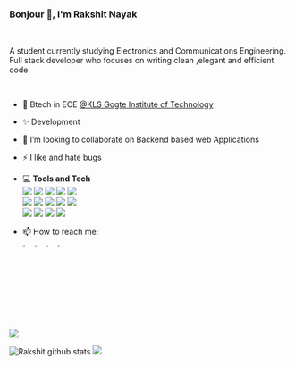 <!--
**rakshitnayak/RakshitNayak** is a ✨ _special_ ✨ repository because its `README.md` (this file) appears on your GitHub profile.
-->




### Bonjour 👋, I'm Rakshit Nayak
<br />

 A student currently studying Electronics and Communications Engineering. Full stack developer who focuses on writing clean ,elegant and efficient code.

<br />


- 🏫 Btech in ECE [ @KLS Gogte Institute of Technology](https://git.edu/)
- ✨ Development
- 🙌 I’m looking to collaborate on Backend based web Applications
- ⚡ I like and hate bugs

- 💻 **Tools and Tech**
 <br><img src="https://img.shields.io/badge/html5%20-%23E34F26.svg?&style=for-the-badge&logo=html5&logoColor=white"/>
 	   <img src="https://img.shields.io/badge/css3%20-%231572B6.svg?&style=for-the-badge&logo=css3&logoColor=white"/>
  	  <img src="https://img.shields.io/badge/javascript%20-%23323330.svg?&style=for-the-badge&logo=javascript&logoColor=%23F7DF1E"/>
     <img src="https://img.shields.io/badge/c++%20-%2300599C.svg?&style=for-the-badge&logo=c%2B%2B&ogoColor=white"/>
     <img src="https://img.shields.io/badge/python%20-%2314354C.svg?&style=for-the-badge&logo=python&logoColor=white"/>
  <br><img src="https://img.shields.io/badge/node.js%20-%2343853D.svg?&style=for-the-badge&logo=node.js&logoColor=white"/>
     <img src="https://img.shields.io/badge/express.js%20-%23404d59.svg?&style=for-the-badge"/>
     <img src="https://img.shields.io/badge/react%20-%2320232a.svg?&style=for-the-badge&logo=react&logoColor=%2361DAFB"/>
     <img src="https://img.shields.io/badge/bootstrap%20-%23563D7C.svg?&style=for-the-badge&logo=bootstrap&logoColor=white"/>
     <img src="https://img.shields.io/badge/jquery%20-%230769AD.svg?&style=for-the-badge&logo=jquery&logoColor=white"/>
  <br><img src="https://img.shields.io/badge/git%20-%23F05033.svg?&style=for-the-badge&logo=git&logoColor=white"/>
     <img src="https://img.shields.io/badge/github%20-%23121011.svg?&style=for-the-badge&logo=github&logoColor=white"/>
     <img src ="https://img.shields.io/badge/MongoDB-%234ea94b.svg?&style=for-the-badge&logo=mongodb&logoColor=white"/>
     <img src="https://img.shields.io/badge/blender%20-%23F5792A.svg?&style=for-the-badge&logo=blender&logoColor=white"/>
    

- 📫 How to reach me:
  [<br><img src="https://img.icons8.com/color/48/000000/linkedin.png" width="3.5%"/>](https://www.linkedin.com/in/rakshit-nayak-515932182/)
  <a href="mailto:rdsonnn@gmail.com"> <img src="https://img.icons8.com/fluent/48/000000/gmail.png" width="3.5%"/></a>
  [<img src="https://img.icons8.com/fluent/48/000000/instagram-new.png" width="3.5%"/>](https://www.instagram.com/rd.sonn/)
  [<img src="https://help.twitter.com/content/dam/help-twitter/brand/logo.png" width="3.5%"/>](https://twitter.com/rdsonn)

 ![](https://visitor-badge.glitch.me/badge?page_id=rakshitnayak.RakshitNayak) 


![Rakshit github stats](https://github-readme-stats.vercel.app/api?username=rakshitnayak&show_icons=true&theme=dark&count_private=true)
<img src='https://github-readme-stats.vercel.app/api/top-langs/?username=rakshitnayak&theme=dark&hide_langs_below=4&layout=compact'/>  

